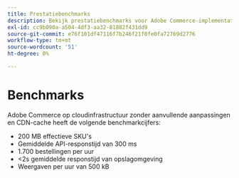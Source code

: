 ```yaml
---
title: Prestatiebenchmarks
description: Bekijk prestatiebenchmarks voor Adobe Commerce-implementaties die worden gehost op de Adobe-cloud-infrastructuur.
exl-id: cc9b090a-a504-4df3-aa32-81882f431dd9
source-git-commit: e76f101df47116f7b246f21f0fe0fa72769d2776
workflow-type: tm+mt
source-wordcount: '51'
ht-degree: 0%

---
```


# Benchmarks

Adobe Commerce op cloudinfrastructuur zonder aanvullende aanpassingen en CDN-cache heeft de volgende benchmarkcijfers:

- 200 MB effectieve SKU&#39;s
- Gemiddelde API-responstijd van 300 ms
- 1.700 bestellingen per uur
- &lt;2s gemiddelde responstijd van opslagomgeving
- Weergaven per uur van 500 kB
